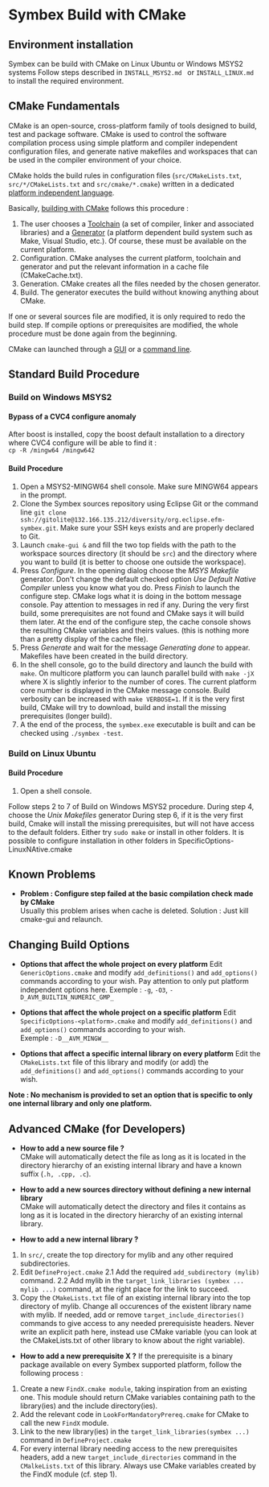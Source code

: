 # Symbex Build with CMake

## Environment installation
Symbex can be build with CMake on Linux Ubuntu or Windows MSYS2 systems
Follow steps described in `INSTALL_MSYS2.md ` or  `INSTALL_LINUX.md ` to install the required environment.

## CMake Fundamentals
CMake is an open-source, cross-platform family of tools designed to build, test and package software. CMake is used to control the software compilation process using simple platform and compiler independent configuration files, and generate native makefiles and workspaces that can be used in the compiler environment of your choice. 

CMake holds the build rules in configuration files (``src/CMakeLists.txt``, ``src/*/CMakeLists.txt`` and ``src/cmake/*.cmake``) written in a dedicated [platform independent language](https://cmake.org/cmake/help/v3.6/manual/cmake-language.7.html).

Basically, [building with CMake](https://cmake.org/cmake/help/v3.6/manual/cmake-buildsystem.7.html) follows this procedure : 
1. The user chooses a [Toolchain](https://cmake.org/cmake/help/v3.6/manual/cmake-toolchains.7.html) (a set of compiler, linker and associated libraries) and a [Generator](https://cmake.org/cmake/help/v3.6/manual/cmake-generators.7.html) (a platform dependent build system such as Make, Visual Studio, etc.). Of course, these must be available on the current platform.
2. Configuration. CMake analyses the current platform, toolchain and generator and put the relevant information in a cache file (CMakeCache.txt).
3. Generation. CMake creates all the files needed by the chosen generator.
4. Build. The generator executes the build without knowing anything about CMake.

If one or several sources file are modified, it is only required to redo the build step. If compile options or prerequisites are modified, the whole procedure must be done again from the beginning.

CMake can launched through a [GUI](https://cmake.org/cmake/help/v3.6/manual/cmake-gui.1.html) or a [command line](https://cmake.org/cmake/help/v3.6/manual/cmake.1.html).

## Standard Build Procedure

### Build on Windows MSYS2

#### Bypass of a CVC4 configure anomaly 
After boost is installed, copy the boost default installation to a directory where CVC4 configure will be able to find it :  
``cp -R /mingw64 /mingw642``

#### Build Procedure

1. Open a MSYS2-MINGW64 shell console. Make sure MINGW64 appears in the prompt.
2. Clone the Symbex sources repository using Eclipse Git or the command line ``git clone ssh://gitolite@132.166.135.212/diversity/org.eclipse.efm-symbex.git``. Make sure your SSH keys exists and are properly declared to Git.
3. Launch ``cmake-gui &`` and fill the two top fields with the path to the workspace sources directory (it should be ``src``) and the directory where you want to build (it is better to choose one outside the workspace). 
4. Press _Configure_. In the opening dialog choose the _MSYS Makefile_ generator. Don't change the default checked option _Use Default Native Compiler_ unless you know what you do. Press _Finish_ to launch the configure step. CMake logs what it is doing in the bottom message console. Pay attention to messages in red if any. During the very first build, some prerequisites are not found and CMake says it will build them later. At the end of the configure step, the cache console shows the resulting CMake variables and theirs values. (this is nothing more than a pretty display of the cache file). 
5. Press _Generate_ and wait for the message _Generating done_ to appear. Makefiles have been created in the build directory.
6. In the shell console, go to the build directory and launch the build with ``make``. On multicore platform you can launch parallel build with ``make -jX`` where X is slightly inferior to the number of cores. The current platform core number is displayed in the CMake message console. Build verbosity can be increased with ``make VERBOSE=1``. If it is the very first build, CMake will try to download, build and install the missing prerequisites (longer build).
7. A the end of the process, the ``symbex.exe`` executable is built and can be checked using ``./symbex -test``.

### Build on Linux Ubuntu

#### Build Procedure
1. Open a shell console. 

Follow steps 2 to 7 of Build on Windows MSYS2 procedure.
During step 4, choose the _Unix Makefiles_ generator
During step 6, if it is the very first build, Cmake will install the missing prerequisites, but will not have access to the default folders. Either try ``sudo make`` or install in other folders. It is possible to configure installation in other folders in SpecificOptions-LinuxNAtive.cmake

## Known Problems

* **Problem : Configure step failed at the basic compilation check made by CMake**  
Usually this problem arises when cache is deleted. Solution : Just kill cmake-gui and relaunch.


## Changing Build Options

* **Options that affect the whole project on every platform**
Edit ``GenericOptions.cmake`` and modify ``add_definitions()`` and ``add_options()`` commands according to your wish. Pay attention to only put platform independent options here.  Exemple : ``-g``, ``-O3``, ``-D_AVM_BUILTIN_NUMERIC_GMP_  ``

* **Options that affect the whole project on a specific platform**
Edit ``SpecificOptions-<platform>.cmake`` and modify ``add_definitions()`` and ``add_options()`` commands according to your wish.  
Exemple : ``-D__AVM_MINGW__``

* **Options that affect a specific internal library on every platform**
Edit the ``CMakeLists.txt`` file of this library and modify (or add) the ``add_definitions()`` and ``add_options()`` commands according to your wish.  

**Note : No mechanism is provided to set an option that is specific to only one internal library and only one platform.**  


## Advanced CMake (for Developers)
* **How to add a new source file ?**    
CMake will automatically detect the file as long as it is located in the directory hierarchy of an existing internal library and have a known suffix (``.h, .cpp, .c``). 

* **How to add a new sources directory without defining a new internal library**  
CMake will automatically detect the directory and files it contains as long as it is located in the directory hierarchy of an existing internal library.  

* **How to add a new internal library ?**  
1.  In ``src/``, create the top directory for mylib and any other required subdirectories. 
2. Edit ``DefineProject.cmake`` 
2.1 Add the required ``add_subdirectory (mylib)`` command.
2.2 Add mylib in the ``target_link_libraries (symbex ... mylib ...)`` command, at the right place for the link to succeed.
3. Copy the ``CMakeLists.txt`` file of an existing internal library into the top directory of mylib. Change all occurences of the existent library name with mylib. If needed, add or remove ``target_include_directories()`` commands to give access to any needed prerequisiste headers. Never write an explicit path here, instead use CMake variable (you can look at the CMakeLists.txt of other library to know about the right variable).  

* **How to add a new prerequisite X ?**
If the prerequisite is a binary package available on every Symbex supported platform, follow the following process :  
1. Create a new ``FindX.cmake module``, taking inspiration from an existing one. This module should return CMake variables containing path to the library(ies) and the include directory(ies).
2. Add the relevant code in ``LookForMandatoryPrereq.cmake`` for CMake to call the new ``FindX`` module.
3. Link to the new library(ies)  in the ``target_link_libraries(symbex ...)`` command in ``DefineProject.cmake``
4. For every internal library needing access to the new prerequisites headers, add a new ``target_include_directories`` command in the ``CMalkeLists.txt`` of this library. Always use CMake variables created by the FindX module (cf. step 1).



